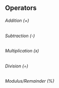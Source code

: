 ## Operators

###### Addition (+)
###### Subtraction (-)
###### Multiplication (x)
###### Division (÷)
###### Modulus/Remainder (%)
